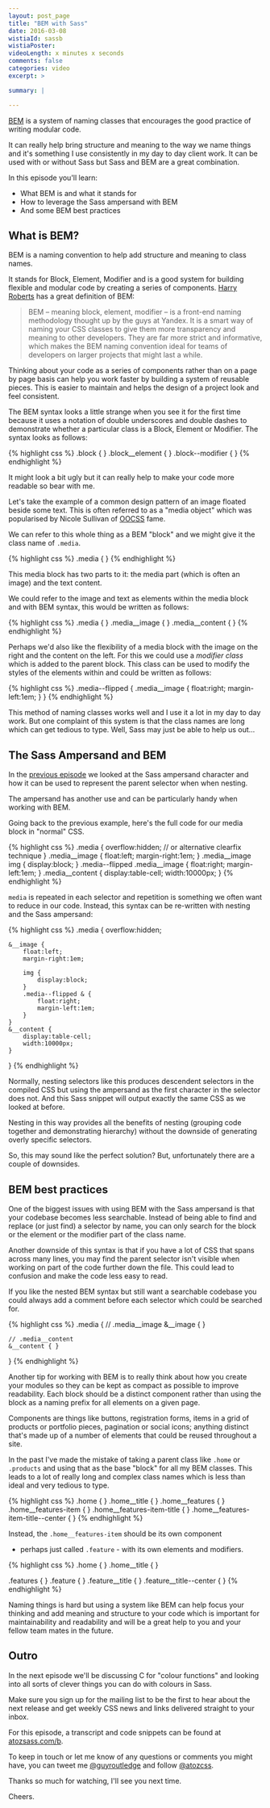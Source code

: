 ```yaml
---
layout: post_page
title: "BEM with Sass"
date: 2016-03-08
wistiaId: sassb
wistiaPoster: 
videoLength: x minutes x seconds
comments: false
categories: video
excerpt: >

summary: |

---
```


[BEM](http://www.bem.info) is a system of naming classes that encourages
the good practice of writing modular code.

It can really help bring structure and meaning to the way we name things
and it's something I use consistently in my day to day client work. It
can be used with or without Sass but Sass and BEM are a great
combination.

In this episode you'll learn:

* What BEM is and what it stands for
* How to leverage the Sass ampersand with BEM
* And some BEM best practices



## What is BEM?

BEM is a naming convention to help add structure and meaning to
class names.

It stands for Block, Element, Modifier and is a good system for building
flexible and modular code by creating a series of components. [Harry
Roberts](http://csswizardry.com/2013/01/mindbemding-getting-your-head-round-bem-syntax/) 
has a great definition of BEM:

> BEM – meaning block, element, modifier – is a front-end naming
> methodology thought up by the guys at Yandex. It is a smart way of
> naming your CSS classes to give them more transparency and meaning to
> other developers. They are far more strict and informative, which
> makes the BEM naming convention ideal for teams of developers on
> larger projects that might last a while. 

Thinking about your code as a series of components rather than on a page
by page basis can help you work faster by building a system of reusable
pieces. This is easier to maintain and helps the design of a project
look and feel consistent.

The BEM syntax looks a little strange when you see it for the first time
because it uses a notation of double underscores and double dashes to
demonstrate whether a particular class is a Block, Element or Modifier.
The syntax looks as follows:

{% highlight css %}
.block { }
.block__element { }
.block--modifier { }
{% endhighlight %}

It might look a bit ugly but it can really help to make your code more
readable so bear with me.

Let's take the example of a common design pattern of an image floated
beside some text. This is often referred to as a "media object" which
was popularised by Nicole Sullivan of [OOCSS](http://www.oocss.org)
fame.

We can refer to this whole thing as a BEM "block" and we might give it the
class name of `.media`.

{% highlight css %}
.media { }
{% endhighlight %}

This media block has two parts to it: the media part (which is often an
image) and the text content.

We could refer to the image and text as elements within the media block
and with BEM syntax, this would be written as follows:

{% highlight css %}
.media { }
.media__image { }
.media__content { }
{% endhighlight %}

Perhaps we'd also like the flexibility of a media block with the image
on the right and the content on the left. For this we could use
a *modifier class* which is added to the parent block. This class can be
used to modify the styles of the elements within and could be written as
follows:

{% highlight css %}
.media--flipped { 
	.media__image { 
		float:right; 
		margin-left:1em;
	}
}
{% endhighlight %}

This method of naming classes works well and I use it a lot in my day to
day work. But one complaint of this system is that the class names are
long which can get tedious to type. Well, Sass may just be able to help
us out...



## The Sass Ampersand and BEM

In the [previous episode](http://www.atozsass.com/a) we looked at the
Sass ampersand character and how it can be used to represent the parent
selector when when nesting.

The ampersand has another use and can be particularly handy when working
with BEM.

Going back to the previous example, here's the full code for our media
block in "normal" CSS.

{% highlight css %}
.media {
	overflow:hidden; // or alternative clearfix technique
}
.media__image {
	float:left;
	margin-right:1em;
}
.media__image img { 
	display:block; 
}
.media--flipped .media__image {
	float:right;
	margin-left:1em;
}
.media__content {
	display:table-cell;
	width:10000px;
}
{% endhighlight %}

`media` is repeated in each selector and repetition is something we
often want to reduce in our code. Instead, this syntax can be re-written
with nesting and the Sass ampersand:

{% highlight css %}
.media {
	overflow:hidden;

	&__image {
		float:left;
		margin-right:1em;

		img { 
			display:block; 
		}
		.media--flipped & {
			float:right;
			margin-left:1em;
		}
	}
	&__content {
		display:table-cell;
		width:10000px;
	}
}
{% endhighlight %}

Normally, nesting selectors like this produces descendent selectors in
the compiled CSS but using the ampersand as the first character in the
selector does not. And this Sass snippet will output exactly the same
CSS as we looked at before.

Nesting in this way provides all the benefits of nesting (grouping code
together and demonstrating hierarchy) without the downside of generating
overly specific selectors.

So, this may sound like the perfect solution? But, unfortunately there
are a couple of downsides.



## BEM best practices

One of the biggest issues with using BEM with the Sass ampersand is that
your codebase becomes less searchable. Instead of being able to find and
replace (or just find) a selector by name, you can only search for the
block or the element or the modifier part of the class name.

Another downside of this syntax is that if you have a lot of CSS that
spans across many lines, you may find the parent selector isn't visible
when working on part of the code further down the file. This could lead
to confusion and make the code less easy to read.

If you like the nested BEM syntax but still want a searchable codebase
you could always add a comment before each selector which could be
searched for.

{% highlight css %}
.media {
	// .media__image
	&__image { }

	// .media__content
	&__content { }
}
{% endhighlight %}

Another tip for working with BEM is to really think about how you create
your modules so they can be kept as compact as possible to improve
readability. Each block should be a distinct component rather than 
using the block as a naming prefix for all elements on a given page.

Components are things like buttons, registration forms, items in a grid
of products or portfolio pieces, pagination or social icons; anything
distinct that's made up of a number of elements that could be reused
throughout a site.

In the past I've made the mistake of taking a parent class like `.home`
or `.products` and using that as the base "block" for all my BEM
classes. This leads to a lot of really long and complex class names
which is less than ideal and very tedious to type.

{% highlight css %}
.home { }
.home__title { }
.home__features { }
.home__features-item { }
.home__features-item-title { }
.home__features-item-title--center { }
{% endhighlight %}

Instead, the `.home__features-item` should be its own component
- perhaps just called `.feature` - with its own elements and modifiers.

{% highlight css %}
.home { }
.home__title { }

.features { }
.feature { }
.feature__title { }
.feature__title--center { }
{% endhighlight %}

Naming things is hard but using a system like BEM can help focus your
thinking and add meaning and structure to your code which is important
for maintainability and readability and will be a great help to you and
your fellow team mates in the future.



## Outro

In the next episode we'll be discussing C for "colour functions" and
looking into all sorts of clever things you can do with colours in Sass. 

Make sure you sign up for the mailing list to be the first to hear about
the next release and get weekly CSS news and links delivered straight to
your inbox.

For this episode, a transcript and code snippets can be found at
[atozsass.com/b](http://www.atozsass.com/b). 

To keep in touch or let me know of any questions or comments you might
have, you can tweet me [@guyroutledge](http://www.twitter.com/guyroutledge)
and follow [@atozcss](http://www.twitter.com/atozcss).

Thanks so much for watching, I'll see you next time.

Cheers.
